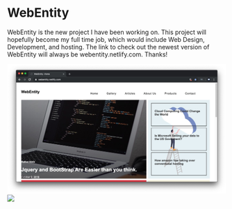 # WebEntity
WebEntity is the new project I have been working on. This project will hopefully become my full time job, which would include Web Design, Development, and hosting. The link to check out the newest version of WebEntity will always be webentity.netlify.com. Thanks!


![](Images/Screen%20Shot%202019-10-23%20at%204.00.50%20PM.jpg)
![](Images/Preview.gif)
